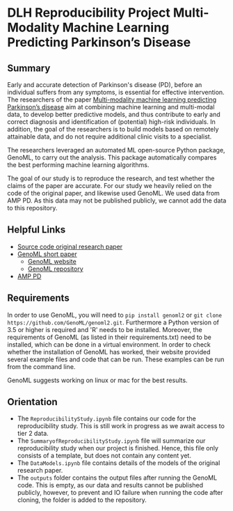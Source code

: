 # DLH Reproducibility Project Multi-Modality Machine Learning Predicting Parkinson’s Disease

## Summary
Early and accurate detection of Parkinson's disease (PD), before an individual suffers from any symptoms, is essential for effective intervention. The researchers of the paper [Multi-modality machine learning predicting Parkinson’s disease](https://www.nature.com/articles/s41531-022-00288-w#data-availability) aim at combining machine learning and multi-modal data, to develop better predictive models, and thus contribute to early and correct diagnosis and identification of (potential) high-risk individuals. In addition, the goal of the researchers is to build models based on remotely attainable data, and do not require additional clinic visits to a specialist.

The researchers leveraged an automated ML open-source Python package, GenoML, to carry out the analysis. This package automatically compares the best performing machine learning algorithms.

The goal of our study is to reproduce the research, and test whether the claims of the paper are accurate. For our study we heavily relied on the code of the original paper, and likewise used GenoML. We used data from AMP PD. As this data may not be published publicly, we cannot add the data to this repository.


## Helpful Links 
- [Source code original research paper](https://github.com/GenoML/GenoML_multimodal_PD/)
- [GenoML short paper](http://arxiv.org/abs/2103.03221v1)
    - [GenoML website](https://genoml.com/)
    - [GenoML repository](https://github.com/GenoML/genoml2)
- [AMP PD](https://amp-pd.org/)


## Requirements
In order to use GenoML, you will need to `pip install genoml2` or `git clone https://github.com/GenoML/genoml2.git`. Furthermore a Python version of 3.5 or higher is required and 'R' needs to be installed. Moreover, the requirements of GenoML (as listed in their requirements.txt) need to be installed, which can be done in a virtual environment. In order to check whether the installation of GenoML has worked, their website provided several example files and code that can be run. These examples can be run from the command line.

GenoML suggests working on linux or mac for the best results.


## Orientation 
- The `ReproducibilityStudy.ipynb` file contains our code for the reproducibility study. This is still work in progress as we await access to tier 2 data. 
- The `SummaryofReproducibilityStudy.ipynb` file will summarize our reproducibility study when our project is finished. Hence, this file only consists of a template, but does not contain any content yet.
- The `DataModels.ipynb` file contains details of the models of the original research paper.
- The `outputs` folder contains the output files after running the GenoML code. This is empty, as our data and results cannot be published publicly, however, to prevent and IO failure when running the code after cloning, the folder is added to the repository.
